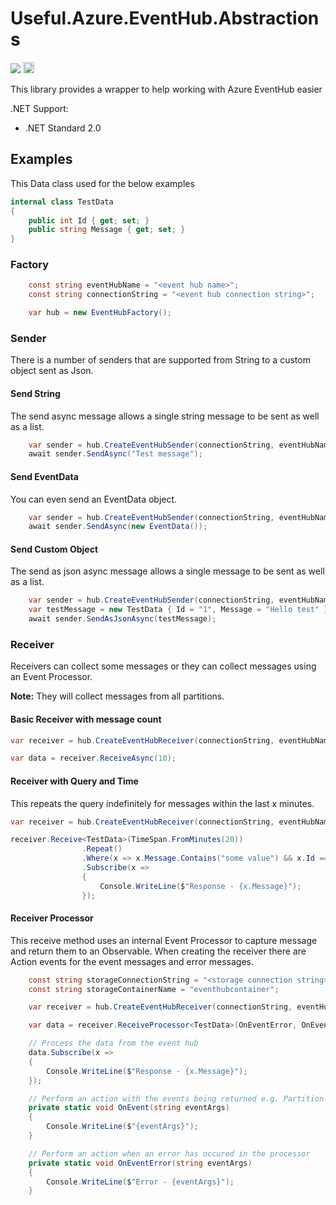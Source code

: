 # Useful.Azure.EventHub.Abstractions

<image src="https://ci.appveyor.com/api/projects/status/github/Tazmainiandevil/Useful.Azure.EventHub.Abstractions?branch=master&svg=true">
<a href="https://badge.fury.io/nu/Useful.Azure.EventHub.Abstractions"><img src="https://badge.fury.io/nu/Useful.Azure.EventHub.Abstractions.svg" alt="NuGet version" height="18"></a>

This library provides a wrapper to help working with Azure EventHub easier

.NET Support:

* .NET Standard 2.0

## Examples

This Data class used for the below examples

```c#
internal class TestData
{
    public int Id { get; set; }
    public string Message { get; set; }
}
```

### Factory

```c#
    const string eventHubName = "<event hub name>";
    const string connectionString = "<event hub connection string>";

    var hub = new EventHubFactory();
```

### Sender

There is a number of senders that are supported from String to a custom object sent as Json.

#### Send String

The send async message allows a single string message to be sent as well as a list.

```c#
    var sender = hub.CreateEventHubSender(connectionString, eventHubName);
    await sender.SendAsync("Test message");
```

#### Send EventData

You can even send an EventData object.

```c#
    var sender = hub.CreateEventHubSender(connectionString, eventHubName);
    await sender.SendAsync(new EventData());
```

#### Send Custom Object

The send as json async message allows a single message to be sent as well as a list.

```c#
    var sender = hub.CreateEventHubSender(connectionString, eventHubName);
    var testMessage = new TestData { Id = "1", Message = "Hello test" };
    await sender.SendAsJsonAsync(testMessage);

```

### Receiver

Receivers can collect some messages or they can collect messages using an Event Processor.

__Note:__ They will collect messages from all partitions.

#### Basic Receiver with message count

```c#
var receiver = hub.CreateEventHubReceiver(connectionString, eventHubName);

var data = receiver.ReceiveAsync(10);
```

#### Receiver with Query and Time

This repeats the query indefinitely for messages within the last x minutes.

```c#
var receiver = hub.CreateEventHubReceiver(connectionString, eventHubName);

receiver.Receive<TestData>(TimeSpan.FromMinutes(20))
                .Repeat()
                .Where(x => x.Message.Contains("some value") && x.Id == 1)
                .Subscribe(x =>
                {
                    Console.WriteLine($"Response - {x.Message}");
                });
```

#### Receiver Processor

This receive method uses an internal Event Processor to capture message and return them to an Observable. When creating the receiver there are Action events for the event messages and error messages.

```c#
    const string storageConnectionString = "<storage connection string>";
    const string storageContainerName = "eventhubcontainer";

    var receiver = hub.CreateEventHubReceiver(connectionString, eventHubName);

    var data = receiver.ReceiveProcessor<TestData>(OnEventError, OnEvent, storageConnectionString, storageContainerName);

    // Process the data from the event hub
    data.Subscribe(x =>
    {
        Console.WriteLine($"Response - {x.Message}");
    });

    // Perform an action with the events being returned e.g. Partition initialised
    private static void OnEvent(string eventArgs)
    {
        Console.WriteLine($"{eventArgs}");
    }

    // Perform an action when an error has occured in the processor
    private static void OnEventError(string eventArgs)
    {
        Console.WriteLine($"Error - {eventArgs}");
    }
```
